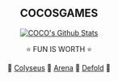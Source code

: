 <h2 align="center">
COCOSGAMES
</h2>
  
<div align="center">
  
[![COCO's Github Stats](https://github-readme-stats.vercel.app/api?username=cocosgames&count_private=true&show_icons=true&theme=dark&PAT_1=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)](https://github.com/CocosGames/#choose-pinned-repositories)

⭐ FUN IS WORTH ⭐

💖 [Colyseus](https://discuss.colyseus.io/category/7/%E4%B8%AD%E6%96%87)
💖 [Arena](https://console.colyseus.io/register)
💖 [Defold](https://defold.com)
💖 
</div>
